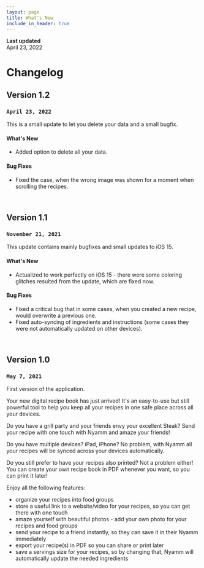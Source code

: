 ```yaml
---
layout: page
title: What's New
include_in_header: true
---
```


**Last updated**  
April 23, 2022

# Changelog

## **Version 1.2**
### `April 23, 2022`
This is a small update to let you delete your data and a small bugfix.

#### What's New
- Added option to delete all your data.

#### Bug Fixes
- Fixed the case, when the wrong image was shown for a moment when scrolling the recipes.

<br>

## Version 1.1
### `November 21, 2021`
This update contains mainly bugfixes and small updates to iOS 15.

#### What's New
- Actualized to work perfectly on iOS 15 - there were some coloring glitches resulted from the update, which are fixed now.

#### Bug Fixes
- Fixed a critical bug that in some cases, when you created a new recipe, would overwrite a previous one.
- Fixed auto-syncing of ingredients and instructions (some cases they were not automatically updated on other devices).

<br>

## **Version 1.0**
### `May 7, 2021`
First version of the application.

Your new digital recipe book has just arrived! It's an easy-to-use but still powerful tool to help you keep all your recipes in one safe place across all your devices.

Do you have a grill party and your friends envy your excellent Steak? Send your recipe with one touch with Nyamm and amaze your friends!

Do you have multiple devices? iPad, iPhone? No problem, with Nyamm all your recipes will be synced across your devices automatically.

Do you still prefer to have your recipes also printed? Not a problem either! You can create your own recipe book in PDF whenever you want, so you can print it later!

Enjoy all the following features:
- organize your recipes into food groups
- store a useful link to a website/video for your recipes, so you can get there with one touch
- amaze yourself with beautiful photos - add your own photo for your recipes and food groups
- send your recipe to a friend instantly, so they can save it in their Nyamm immediately
- export your recipe(s) in PDF so you can share or print later
- save a servings size for your recipes, so by changing that, Nyamm will automatically update the needed ingredients
